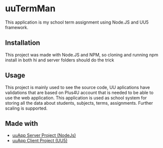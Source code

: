 # uuTermMan

This application is my school term assignment using Node.JS and UU5 framework.

## Installation

This project was made with Node.JS and NPM, so cloning and running npm install in both hi and server folders should do the trick


## Usage

This project is mainly used to see the source code, UU aplications have validations that are based on Plus4U account
that is needed to be able to use the web application. This application is used as school system for storing all
the data about students, subjects, terms, assignments. Further scaling is supported.

## Made with
- [uuApp Server Project (NodeJs)](https://uuos9.plus4u.net/uu-bookkitg01-main/78462435-2590bf997d264d959b9d6a88ee1d0ff5/book/page?code=uuAppStyleGuide_00)
- [uuApp Client Project (UU5)](https://uuos9.plus4u.net/uu-bookkitg01-main/78462435-e884539c8511447a977c7ff070e7f2cf/book/page?code=89628511)
